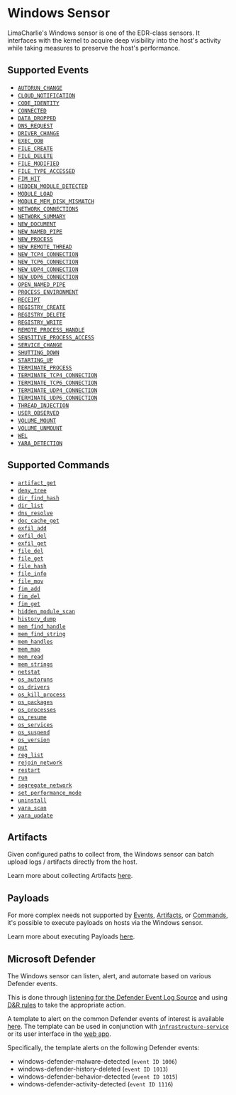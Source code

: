 # Windows Sensor

LimaCharlie's Windows sensor is one of the EDR-class sensors. It interfaces with the kernel to acquire deep visibility into the host's activity while taking measures to preserve the host's performance. 

## Supported Events

* [`AUTORUN_CHANGE`](../events.md#AUTORUN_CHANGE)
* [`CLOUD_NOTIFICATION`](../events.md#CLOUD_NOTIFICATION)
* [`CODE_IDENTITY`](../events.md#CODE_IDENTITY)
* [`CONNECTED`](../events.md#CONNECTED)
* [`DATA_DROPPED`](../events.md#DATA_DROPPED)
* [`DNS_REQUEST`](../events.md#DNS_REQUEST)
* [`DRIVER_CHANGE`](../events.md#DRIVER_CHANGE)
* [`EXEC_OOB`](../events.md#EXEC_OOB)
* [`FILE_CREATE`](../events.md#FILE_CREATE)
* [`FILE_DELETE`](../events.md#FILE_DELETE)
* [`FILE_MODIFIED`](../events.md#FILE_MODIFIED)
* [`FILE_TYPE_ACCESSED`](../events.md#FILE_TYPE_ACCESSED)
* [`FIM_HIT`](../events.md#FIM_HIT)
* [`HIDDEN_MODULE_DETECTED`](../events.md#HIDDEN_MODULE_DETECTED)
* [`MODULE_LOAD`](../events.md#MODULE_LOAD)
* [`MODULE_MEM_DISK_MISMATCH`](../events.md#MODULE_MEM_DISK_MISMATCH)
* [`NETWORK_CONNECTIONS`](../events.md#NETWORK_CONNECTIONS)
* [`NETWORK_SUMMARY`](../events.md#NETWORK_SUMMARY)
* [`NEW_DOCUMENT`](../events.md#NEW_DOCUMENT)
* [`NEW_NAMED_PIPE`](../events.md#NEW_NAMED_PIPE)
* [`NEW_PROCESS`](../events.md#NEW_PROCESS)
* [`NEW_REMOTE_THREAD`](../events.md#NEW_REMOTE_THREAD)
* [`NEW_TCP4_CONNECTION`](../events.md#NEW_TCP4_CONNECTION)
* [`NEW_TCP6_CONNECTION`](../events.md#NEW_TCP6_CONNECTION)
* [`NEW_UDP4_CONNECTION`](../events.md#NEW_UDP4_CONNECTION)
* [`NEW_UDP6_CONNECTION`](../events.md#NEW_UDP6_CONNECTION)
* [`OPEN_NAMED_PIPE`](../events.md#OPEN_NAMED_PIPE)
* [`PROCESS_ENVIRONMENT`](../events.md#PROCESS_ENVIRONMENT)
* [`RECEIPT`](../events.md#RECEIPT)
* [`REGISTRY_CREATE`](../events.md#REGISTRY_CREATE)
* [`REGISTRY_DELETE`](../events.md#REGISTRY_DELETE)
* [`REGISTRY_WRITE`](../events.md#REGISTRY_WRITE)
* [`REMOTE_PROCESS_HANDLE`](../events.md#REMOTE_PROCESS_HANDLE)
* [`SENSITIVE_PROCESS_ACCESS`](../events.md#SENSITIVE_PROCESS_ACCESS)
* [`SERVICE_CHANGE`](../events.md#SERVICE_CHANGE)
* [`SHUTTING_DOWN`](../events.md#SHUTTING_DOWN)
* [`STARTING_UP`](../events.md#STARTING_UP)
* [`TERMINATE_PROCESS`](../events.md#TERMINATE_PROCESS)
* [`TERMINATE_TCP4_CONNECTION`](../events.md#TERMINATE_TCP4_CONNECTION)
* [`TERMINATE_TCP6_CONNECTION`](../events.md#TERMINATE_TCP6_CONNECTION)
* [`TERMINATE_UDP4_CONNECTION`](../events.md#TERMINATE_UDP4_CONNECTION)
* [`TERMINATE_UDP6_CONNECTION`](../events.md#TERMINATE_UDP6_CONNECTION)
* [`THREAD_INJECTION`](../events.md#THREAD_INJECTION)
* [`USER_OBSERVED`](../events.md#USER_OBSERVED)
* [`VOLUME_MOUNT`](../events.md#VOLUME_MOUNT)
* [`VOLUME_UNMOUNT`](../events.md#VOLUME_UNMOUNT)
* [`WEL`](../events.md#WEL)
* [`YARA_DETECTION`](../events.md#YARA_DETECTION)

## Supported Commands

* [`artifact_get`](../sensor_commands.md#artifact_get)
* [`deny_tree`](../sensor_commands.md#deny_tree)
* [`dir_find_hash`](../sensor_commands.md#dir_find_hash)
* [`dir_list`](../sensor_commands.md#dir_list)
* [`dns_resolve`](../sensor_commands.md#dns_resolve)
* [`doc_cache_get`](../sensor_commands.md#doc_cache_get)
* [`exfil_add`](../sensor_commands.md#exfil_add)
* [`exfil_del`](../sensor_commands.md#exfil_del)
* [`exfil_get`](../sensor_commands.md#exfil_get)
* [`file_del`](../sensor_commands.md#file_del)
* [`file_get`](../sensor_commands.md#file_get)
* [`file_hash`](../sensor_commands.md#file_hash)
* [`file_info`](../sensor_commands.md#file_info)
* [`file_mov`](../sensor_commands.md#file_mov)
* [`fim_add`](../sensor_commands.md#fim_add)
* [`fim_del`](../sensor_commands.md#fim_del)
* [`fim_get`](../sensor_commands.md#fim_get)
* [`hidden_module_scan`](../sensor_commands.md#hidden_module_scan)
* [`history_dump`](../sensor_commands.md#history_dump)
* [`mem_find_handle`](../sensor_commands.md#mem_find_handle)
* [`mem_find_string`](../sensor_commands.md#mem_find_string)
* [`mem_handles`](../sensor_commands.md#mem_handles)
* [`mem_map`](../sensor_commands.md#mem_map)
* [`mem_read`](../sensor_commands.md#mem_read)
* [`mem_strings`](../sensor_commands.md#mem_strings)
* [`netstat`](../sensor_commands.md#netstat)
* [`os_autoruns`](../sensor_commands.md#os_autoruns)
* [`os_drivers`](../sensor_commands.md#os_drivers)
* [`os_kill_process`](../sensor_commands.md#os_kill_process)
* [`os_packages`](../sensor_commands.md#os_packages)
* [`os_processes`](../sensor_commands.md#os_processes)
* [`os_resume`](../sensor_commands.md#os_resume)
* [`os_services`](../sensor_commands.md#os_services)
* [`os_suspend`](../sensor_commands.md#os_suspend)
* [`os_version`](../sensor_commands.md#os_version)
* [`put`](../sensor_commands.md#put)
* [`reg_list`](../sensor_commands.md#reg_list)
* [`rejoin_network`](../sensor_commands.md#rejoin_network)
* [`restart`](../sensor_commands.md#restart)
* [`run`](../sensor_commands.md#run)
* [`segregate_network`](../sensor_commands.md#segregate_network)
* [`set_performance_mode`](../sensor_commands.md#set_performance_mode)
* [`uninstall`](../sensor_commands.md#uninstall)
* [`yara_scan`](../sensor_commands.md#yara_scan)
* [`yara_update`](../sensor_commands.md#yara_update)

## Artifacts

Given configured paths to collect from, the Windows sensor can batch upload logs / artifacts directly from the host.

Learn more about collecting Artifacts [here](../external_logs.md).

## Payloads

For more complex needs not supported by [Events](../events.md), [Artifacts](../external_logs.md), or [Commands](../sensor_commands.md), it's possible to execute payloads on hosts via the Windows sensor.

Learn more about executing Payloads [here](../payloads.md).

## Microsoft Defender

The Windows sensor can listen, alert, and automate based on various Defender events.

This is done through [listening for the Defender Event Log Source](https://doc.limacharlie.io/docs/documentation/docs/external_logs.md#from-real-time-events) and using [D&R rules](dr.md) to take the appropriate action.

A template to alert on the common Defender events of interest is available [here](https://github.com/refractionPOINT/templates/blob/master/anti-virus/windows-defender.yaml). The template can be used in conjunction with [`infrastructure-service`](https://doc.limacharlie.io/docs/documentation/docs/infrastructure-service.md) or its user interface in the [web app](https://app.limacharlie.io).

Specifically, the template alerts on the following Defender events:
* windows-defender-malware-detected (`event ID 1006`)
* windows-defender-history-deleted (`event ID 1013`)
* windows-defender-behavior-detected (`event ID 1015`)
* windows-defender-activity-detected (`event ID 1116`)
